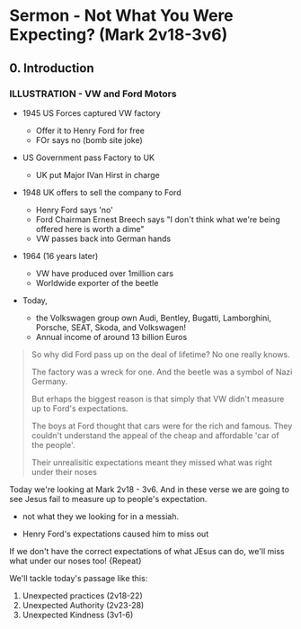 # Sermon - Not What You Were Expecting? (Mark 2v18-3v6)

## 0. Introduction

### ILLUSTRATION - VW and Ford Motors

-   1945 US Forces captured VW factory

    -   Offer it to Henry Ford for free
    -   FOr says no (bomb site joke)

-   US Government pass Factory to UK

    -   UK put Major IVan Hirst in charge

-   1948 UK offers to sell the company to Ford

    -   Henry Ford says 'no'
    -   Ford Chairman Ernest Breech says "I don't think what we're being offered here is worth a dime"
    -   VW passes back into German hands

-   1964 (16 years later)

    -   VW have produced over 1million cars
    -   Worldwide exporter of the beetle

-   Today,

    -   the Volkswagen group own Audi, Bentley, Bugatti, Lamborghini, Porsche, SEAT, Skoda, and Volkswagen!
    -   Annual income of around 13 billion Euros

> So why did Ford pass up on the deal of lifetime? No one really knows.
>
> The factory was a wreck for one. And the beetle was a symbol of Nazi Germany.
>
> But erhaps the biggest reason is that simply that VW didn't measure up to Ford's expectations.
>
> The boys at Ford thought that cars were for the rich and famous. They couldn't understand the appeal of the cheap and affordable 'car of the people'.
>
> Their unrealisitic expectations meant they missed what was right under their noses

Today we're looking at Mark 2v18 - 3v6. And in these verse we are going to see Jesus fail to measure up to people's expectation.

-   not what they we looking for in a messiah.

-   Henry Ford's expectations caused him to miss out

If we don't have the correct expectations of what JEsus can do, we'll miss what under our noses too! {Repeat}

We'll tackle today's passage like this:

1.  Unexpected practices (2v18-22)
2.  Unexpected Authority (2v23-28)
3.  Unexpected Kindness (3v1-6)
